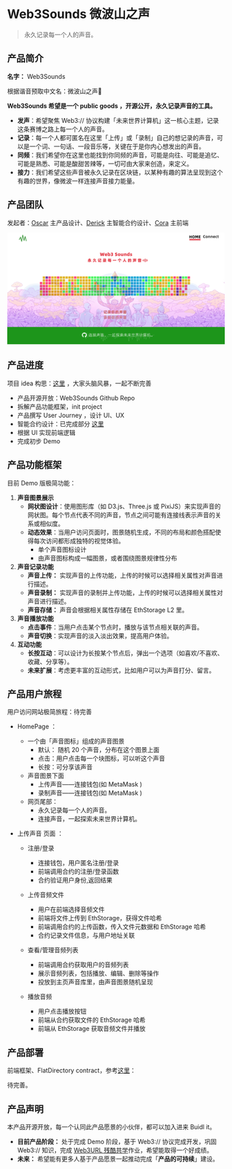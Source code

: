 # Web3Sounds 微波山之声

> 永久记录每一个人的声音。

## 产品简介

**名字：** Web3Sounds

根据谐音预取中文名：微波山之声🤔

**Web3Sounds 希望是一个 public goods ，开源公开，永久记录声音的工具。**

- **发声**：希望聚焦 Web3:// 协议构建「未来世界计算机」这一核心主题，记录这条赛博之路上每一个人的声音。
- **记录**：每一个人都可匿名在这里「上传」或「录制」自己的想记录的声音，可以是一个词、一句话、一段音乐等，关键在于是你内心想发出的声音。
- **同频**：我们希望你在这里也能找到你同频的声音，可能是向往、可能是追忆、可能是熟悉、可能是酸甜苦辣等，一切可由大家来创造，来定义。
- **接力**：我们希望这些声音被永久记录在区块链，以某种有趣的算法呈现到这个有趣的世界，像微波一样连接声音接力能量。

## 产品团队

发起者：[Oscar](https://github.com/luffythink) 主产品设计、[Derick](https://github.com/DerickIT) 主智能合约设计、[Cora](https://github.com/CHENFANGC) 主前端



![Web3Sounds](img/Web3Sounds_draft2.png)



## 产品进度

项目 idea 构思：[这里](https://github.com/IntensiveCoLearning/Web3-URL/discussions/153) ，大家头脑风暴，一起不断完善

- 产品开源开放：Web3Sounds Github Repo 
- 拆解产品功能框架，init project
- 产品撰写 User Journey ，设计 UI、UX
- 智能合约设计：已完成部分 [这里](https://candied-ocean-12a.notion.site/web3-audio-app-220f6e41181f4d5ea94a8dafb8ac2dab)
- 根据 UI 实现前端逻辑
- 完成初步 Demo


## 产品功能框架

目前 Demo 版极简功能：

1. **声音图景展示**
   - **网状图设计**：使用图形库（如 D3.js、Three.js 或 PixiJS）来实现声音的网状图。每个节点代表不同的声音，节点之间可能有连接线表示声音的关系或相似度。
   - **动态效果**：当用户访问页面时，图景随机生成，不同的布局和颜色搭配使得每次访问都形成独特的视觉体验。
     - 单个声音图标设计
     - 由声音图标构成一幅图景，或者围绕图景规律性分布
2. **声音记录功能**
   - **声音上传：** 实现声音的上传功能，上传的时候可以选择相关属性对声音进行描述。
   - **声音录制：** 实现声音的录制并上传功能，上传的时候可以选择相关属性对声音进行描述。
   - **声音存储：** 声音会根据相关属性存储在 EthStorage L2 里。
3. **声音播放功能**
   - **点击事件**：当用户点击某个节点时，播放与该节点相关联的声音。
   - **声音切换**：实现声音的淡入淡出效果，提高用户体验。
4. **互动功能**
   - **长按互动**：可以设计为长按某个节点后，弹出一个选项（如喜欢/不喜欢、收藏、分享等）。
   - **未来扩展**：考虑更丰富的互动形式，比如用户可以为声音打分、留言。

## 产品用户旅程

用户访问网站极简旅程：待完善
- HomePage ：
  - 一个由「声音图标」组成的声音图景
    - 默认： 随机 20 个声音，分布在这个图景上面
    - 点击：用户点击每一个块图标，可以听这个声音
    - 长按：可分享该声音
  - 声音图景下面
    - 上传声音——连接钱包(如 MetaMask )
    - 录制声音——连接钱包(如 MetaMask )
  - 网页尾部：
    - 永久记录每一个人的声音。
    - 连接声音，一起探索未来世界计算机。

- 上传声音 页面 ：
  - 注册/登录
    - 连接钱包，用户匿名注册/登录
    - 前端调用合约的注册/登录函数
    - 合约验证用户身份,返回结果

  - 上传音频文件
    - 用户在前端选择音频文件
    - 前端将文件上传到 EthStorage，获得文件哈希
    - 前端调用合约的上传函数，传入文件元数据和 EthStorage 哈希
    - 合约记录文件信息，与用户地址关联

  - 查看/管理音频列表
    - 前端调用合约获取用户的音频列表
    - 展示音频列表，包括播放、编辑、删除等操作
    - 投放到主页声音库里，由声音图景随机呈现

  - 播放音频
    - 用户点击播放按钮
    - 前端从合约获取文件的 EthStorage 哈希
    - 前端从 EthStorage 获取音频文件并播放

## 产品部署

前端框架、FlatDirectory contract，参考[这里](https://github.com/ethstorage/web3url-website/tree/master)：

待完善。

## 产品声明

本产品开源开放，每一个认同此产品愿景的小伙伴，都可以加入进来 Buidl it。

- **目前产品阶段：** 处于完成 Demo 阶段，基于 Web3:// 协议完成开发，巩固 Web3:// 知识，完成 [Web3URL 残酷共学](https://github.com/IntensiveCoLearning/Web3-URL)作业，希望能取得一个好成绩。
- **未来：** 希望能有更多人基于产品愿景一起推动完成「**产品的可持续**」建设。

## 

